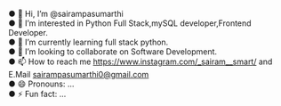 ● 👋 Hi, I’m @sairampasumarthi                                                                                                                                                                                         
● 👀 I’m interested in Python Full Stack,mySQL developer,Frontend Developer.                                                                                                                                            
● 🌱 I’m currently learning full stack python.                                                                                                                                                                          
● 💞️ I’m looking to collaborate on Software Development.                                                                                                                                                                
● 📫 How to reach me https://www.instagram.com/_sairam__smart/ and E.Mail sairampasumarthi0@gmail.com                                                                                                                   
● 😄 Pronouns: ...                                                                                                                                                                                                      
● ⚡ Fun fact: ...


